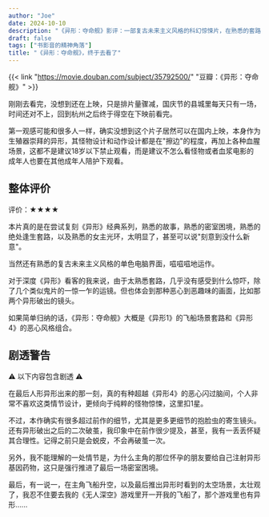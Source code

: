 ```yaml
---
author: "Joe"
date: 2024-10-10
description: "《异形：夺命舰》影评：一部复古未来主义风格的科幻惊悚片，在熟悉的套路中寻找新意"
draft: false
tags: ["书影音的精神角落"]
title: "《异形：夺命舰》，终于去看了"
---
```


{{< link "https://movie.douban.com/subject/35792500/" "豆瓣：《异形：夺命舰》" >}}

刚刚去看完，没想到还在上映，只是排片量骤减，国庆节的县城里每天只有一场，时间还对不上，回到杭州之后终于得空在下映前看完。  

第一观感可能和很多人一样，确实没想到这个片子居然可以在国内上映，本身作为生殖器崇拜的异形，其怪物设计和动作设计都是在"擦边"的程度，再加上各种血腥场景，这都不是建议18岁以下禁止观看，而是建议不怎么看怪物或者血浆电影的成年人也要在其他成年人陪护下观看。  

## 整体评价

评价：★★★★  

本片真的是在尝试复刻《异形》经典系列，熟悉的故事，熟悉的密室困境，熟悉的绝处逢生套路，以及熟悉的女主光环，太明显了，甚至可以说"刻意到没什么新意"。  

当然还有熟悉的复古未来主义风格的单色电脑界面，嗞嗞嗞地运作。  

对于深度《异形》看客的我来说，由于太熟悉套路，几乎没有感受到什么惊吓，除了几个类似鬼片的一惊一乍的运镜。但也体会到那种恶心到恶趣味的画面，比如那两个异形破出的镜头。  

如果简单归纳的话，《异形：夺命舰》大概是《异形1》的飞船场景套路和《异形4》的恶心风格组合。  

## 剧透警告

⚠️ 以下内容包含剧透 ⚠️

在最后人形异形出来的那一刻，真的有种超越《异形4》的恶心闪过脑间，个人非常不喜欢这类情节设计，更倾向于纯粹的怪物惊悚，这里扣1星。  

不过，本作确实有很多超过前作的细节，尤其是更多更细节的抱脸虫的寄生镜头。还有异形破出之后的二次破茧，我印象中在前作很少提及，甚至，我有一丢丢怀疑其合理性。记得之前只是会蜕皮，不会再破茧一次。  

另外，我不能理解的一处情节是，为什么主角的那位怀孕的朋友要给自己注射异形基因药物，这只是强行推进了最后一场密室困境。  

最后，有一说一，在主角飞船升空，以及最后推出异形时看到的太空场景，太壮观了，我忍不住要去我的《无人深空》游戏里开一开我的飞船了，那个游戏里也有异形…… 
